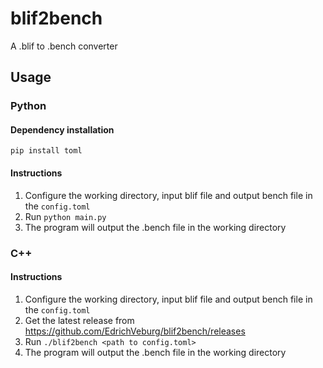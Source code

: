 # blif2bench
A .blif to .bench converter

## Usage
### Python
#### Dependency installation
`pip install toml`
#### Instructions
1. Configure the working directory, input blif file and output bench file in the `config.toml`
2. Run `python main.py`
3. The program will output the .bench file in the working directory

### C++
#### Instructions
1. Configure the working directory, input blif file and output bench file in the `config.toml`
2. Get the latest release from https://github.com/EdrichVeburg/blif2bench/releases
3. Run `./blif2bench <path to config.toml>`
4. The program will output the .bench file in the working directory

